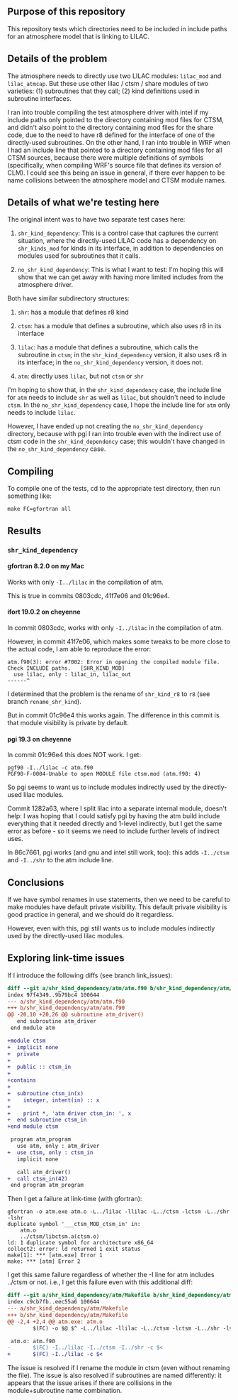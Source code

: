 ## Purpose of this repository

This repository tests which directories need to be included in include
paths for an atmosphere model that is linking to LILAC.

## Details of the problem

The atmosphere needs to directly use two LILAC modules: `lilac_mod` and
`lilac_atmcap`. But these use other lilac / ctsm / share modules of two
varieties: (1) subroutines that they call; (2) kind definitions used in
subroutine interfaces.

I ran into trouble compiling the test atmosphere driver with intel if my
include paths only pointed to the directory containing mod files for
CTSM, and didn't also point to the directory containing mod files for
the share code, due to the need to have r8 defined for the interface of
one of the directly-used subroutines. On the other hand, I ran into
trouble in WRF when I had an include line that pointed to a directory
containing mod files for all CTSM sources, because there were multiple
definitions of symbols (specifically, when compiling WRF's source file
that defines its version of CLM). I could see this being an issue in
general, if there ever happen to be name collisions between the
atmosphere model and CTSM module names.

## Details of what we're testing here

The original intent was to have two separate test cases here:

1. `shr_kind_dependency`: This is a control case that captures the
   current situation, where the directly-used LILAC code has a
   dependency on `shr_kinds_mod` for kinds in its interface, in addition
   to dependencies on modules used for subroutines that it calls.
   
2. `no_shr_kind_dependency`: This is what I want to test: I'm hoping
   this will show that we can get away with having more limited includes
   from the atmosphere driver.
   
Both have similar subdirectory structures:

1. `shr`: has a module that defines r8 kind

2. `ctsm`: has a module that defines a subroutine, which also uses r8 in
   its interface
   
3. `lilac`: has a module that defines a subroutine, which calls the
   subroutine in `ctsm`; in the `shr_kind_dependency` version, it also
   uses r8 in its interface; in the `no_shr_kind_dependency` version, it
   does not.
   
4. `atm`: directly uses `lilac`, but not `ctsm` or `shr`

I'm hoping to show that, in the `shr_kind_dependency` case, the include
line for `atm` needs to include `shr` as well as `lilac`, but shouldn't
need to include `ctsm`. In the `no_shr_kind_dependency` case, I hope the
include line for `atm` only needs to include `lilac`.

However, I have ended up not creating the `no_shr_kind_dependency`
directory, because with pgi I ran into trouble even with the indirect
use of ctsm code in the `shr_kind_dependency` case; this wouldn't have
changed in the `no_shr_kind_dependency` case.

## Compiling

To compile one of the tests, cd to the appropriate test directory, then
run something like:

`make FC=gfortran all`

## Results

### `shr_kind_dependency`

#### gfortran 8.2.0 on my Mac

Works with only `-I../lilac` in the compilation of atm.

This is true in commits 0803cdc, 41f7e06 and 01c96e4.

#### ifort 19.0.2 on cheyenne

In commit 0803cdc, works with only `-I../lilac` in the compilation of
atm.

However, in commit 41f7e06, which makes some tweaks to be more close to
the actual code, I am able to reproduce the error:

```
atm.f90(3): error #7002: Error in opening the compiled module file.  Check INCLUDE paths.   [SHR_KIND_MOD]
  use lilac, only : lilac_in, lilac_out
------^
```

I determined that the problem is the rename of `shr_kind_r8` to `r8`
(see branch `rename_shr_kind`).

But in commit 01c96e4 this works again. The difference in this commit
is that module visibility is private by default.

#### pgi 19.3 on cheyenne

In commit 01c96e4 this does NOT work. I get:

```
pgf90 -I../lilac -c atm.f90
PGF90-F-0004-Unable to open MODULE file ctsm.mod (atm.f90: 4)
```

So pgi seems to want us to include modules indirectly used by the
directly-used lilac modules.

Commit 1282a63, where I split lilac into a separate internal module,
doesn't help: I was hoping that I could satisfy pgi by having the atm
build include everything that it needed directly and 1-level indirectly,
but I get the same error as before - so it seems we need to include
further levels of indirect uses.

In 86c7661, pgi works (and gnu and intel still work, too): this adds
`-I../ctsm` and `-I../shr` to the atm include line.

## Conclusions

If we have symbol renames in use statements, then we need to be careful
to make modules have default private visibility. This default private
visibility is good practice in general, and we should do it regardless.

However, even with this, pgi still wants us to include modules
indirectly used by the directly-used lilac modules.

## Exploring link-time issues

If I introduce the following diffs (see branch link_issues):

```diff
diff --git a/shr_kind_dependency/atm/atm.f90 b/shr_kind_dependency/atm/atm.f90
index 97f4349..9b79bc4 100644
--- a/shr_kind_dependency/atm/atm.f90
+++ b/shr_kind_dependency/atm/atm.f90
@@ -20,10 +20,26 @@ subroutine atm_driver()
   end subroutine atm_driver
 end module atm

+module ctsm
+  implicit none
+  private
+
+  public :: ctsm_in
+
+contains
+
+  subroutine ctsm_in(x)
+    integer, intent(in) :: x
+
+    print *, 'atm driver ctsm_in: ', x
+  end subroutine ctsm_in
+end module ctsm

 program atm_program
   use atm, only : atm_driver
+  use ctsm, only : ctsm_in
   implicit none

   call atm_driver()
+  call ctsm_in(42)
 end program atm_program
```

Then I get a failure at link-time (with gfortran):

```
gfortran -o atm.exe atm.o -L../lilac -llilac -L../ctsm -lctsm -L../shr -lshr
duplicate symbol '___ctsm_MOD_ctsm_in' in:
    atm.o
    ../ctsm/libctsm.a(ctsm.o)
ld: 1 duplicate symbol for architecture x86_64
collect2: error: ld returned 1 exit status
make[1]: *** [atm.exe] Error 1
make: *** [atm] Error 2
```

I get this same failure regardless of whether the -I line for atm
includes ../ctsm or not. i.e., I get this failure even with this
additional diff:

```diff
diff --git a/shr_kind_dependency/atm/Makefile b/shr_kind_dependency/atm/Makefile
index c9cb7fb..eec55a6 100644
--- a/shr_kind_dependency/atm/Makefile
+++ b/shr_kind_dependency/atm/Makefile
@@ -2,4 +2,4 @@ atm.exe: atm.o
        $(FC) -o $@ $^ -L../lilac -llilac -L../ctsm -lctsm -L../shr -lshr

 atm.o: atm.f90
-       $(FC) -I../lilac -I../ctsm -I../shr -c $<
+       $(FC) -I../lilac -c $<
```

The issue is resolved if I rename the module in ctsm (even without
renaming the file). The issue is also resolved if subroutines are named
differently: it appears that the issue arises if there are collisions in
the module+subroutine name combination.
